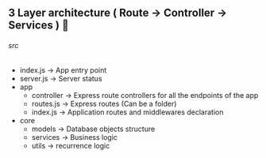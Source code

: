 ## 3 Layer architecture  ( Route -> Controller -> Services ) 🥪

   ###### src
   - index.js   -> App entry point
   - server.js  -> Server status
   - app             
      - controller -> Express route controllers for all the endpoints of the app
      - routes.js  -> Express routes (Can be a folder)
      - index.js   -> Application routes and middlewares declaration
   - core
     - models   -> Database objects structure
     - services -> Business logic
      - utils   -> recurrence logic
